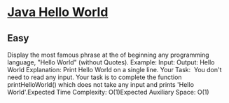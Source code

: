 # [Java Hello World](https://www.geeksforgeeks.org/problems/java-hello-world4004/1)
## Easy
Display the most famous phrase at the of beginning any programming language, "Hello World" (without Quotes).
Example:
Input:
Output:
Hello World 
Explanation:
Print Hello World on a single line.
Your Task:&nbsp;&nbsp;You don't need to read any input. Your task is to complete the function printHelloWorld() which does not take any input and prints 'Hello World'.Expected Time Complexity: O(1)Expected Auxiliary Space: O(1)